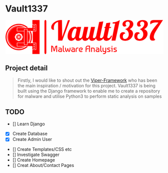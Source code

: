 # Vault1337
![Vault1337 logo](/vault/static/images/logos/png/logo-no-background.png "Vault1337 Logo")
## Project detail
> Firstly, I would like to shout out the [Viper-Framework](https://github.com/viper-framework) who has been the main inspiration /  motivation for this project.
> Vault1337 is being built using the Django framework to enable me to create a repository for malware and utilise Python3 to perform static analysis on samples

## TODO

- [] Learn Django
- [x] Create Database
- [x] Create Admin User
- [] Create Templates/CSS etc
- [] Investigate Swagger
- [] Create Homepage
- [] Creat About/Contact Pages